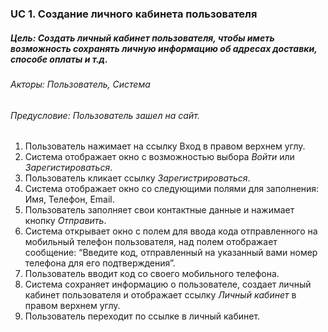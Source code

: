 ### UC 1.  Создание личного кабинета пользователя 

##### *Цель:*  Создать личный кабинет пользователя, чтобы иметь возможность сохранять личную информацию об адресах доставки, способе оплаты и т.д.
###### *Акторы:* Пользователь, Система
###### *Предусловие:* Пользователь зашел на сайт.

1. Пользователь нажимает на ссылку Вход в правом верхнем углу.
2. Система отображает окно с возможностью выбора *Войти* или *Зарегистироваться*.
3. Пользователь кликает ссылку *Зарегистрироваться*.
4. Система отображает окно со следующими полями для заполнения: Имя, Телефон, Email.
5. Пользователь заполняет свои контактные данные и нажимает кнопку *Отправить*.
6. Система открывает окно с полем для ввода кода отправленного на мобильный телефон пользователя, над полем отображает сообщение: “Введите код, отправленный на указанный вами номер телефона для его подтверждения”.
7. Пользователь вводит код со своего мобильного телефона.
8. Система сохраняет информацию о пользователе, создает личный кабинет пользователя и отображает ссылку *Личный кабинет* в правом верхнем углу.
9. Пользователь переходит по ссылке в личный кабинет.